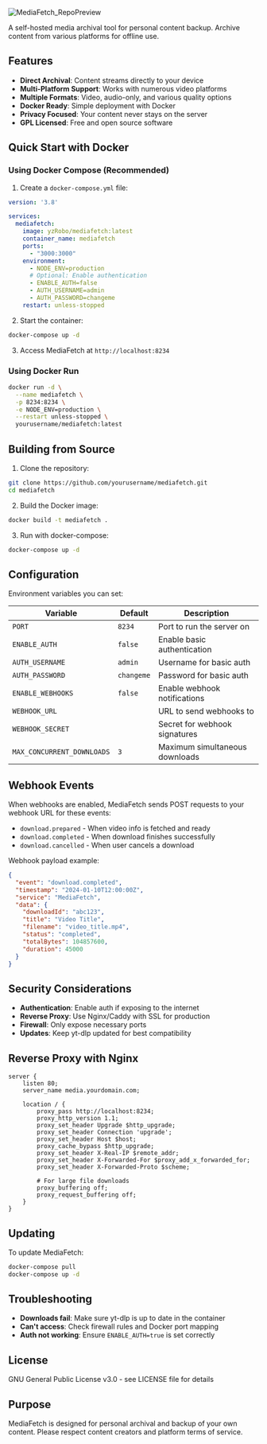 ![MediaFetch_RepoPreview](https://github.com/user-attachments/assets/d086293e-ccd9-4814-b937-a431ad9027f2)


A self-hosted media archival tool for personal content backup. Archive content from various platforms for offline use.

## Features

- **Direct Archival**: Content streams directly to your device
- **Multi-Platform Support**: Works with numerous video platforms
- **Multiple Formats**: Video, audio-only, and various quality options
- **Docker Ready**: Simple deployment with Docker
- **Privacy Focused**: Your content never stays on the server
- **GPL Licensed**: Free and open source software

## Quick Start with Docker

### Using Docker Compose (Recommended)

1. Create a `docker-compose.yml` file:

```yaml
version: '3.8'

services:
  mediafetch:
    image: yzRobo/mediafetch:latest
    container_name: mediafetch
    ports:
      - "3000:3000"
    environment:
      - NODE_ENV=production
      # Optional: Enable authentication
      - ENABLE_AUTH=false
      - AUTH_USERNAME=admin
      - AUTH_PASSWORD=changeme
    restart: unless-stopped
```

2. Start the container:
```bash
docker-compose up -d
```

3. Access MediaFetch at `http://localhost:8234`

### Using Docker Run

```bash
docker run -d \
  --name mediafetch \
  -p 8234:8234 \
  -e NODE_ENV=production \
  --restart unless-stopped \
  yourusername/mediafetch:latest
```

## Building from Source

1. Clone the repository:
```bash
git clone https://github.com/yourusername/mediafetch.git
cd mediafetch
```

2. Build the Docker image:
```bash
docker build -t mediafetch .
```

3. Run with docker-compose:
```bash
docker-compose up -d
```

## Configuration

Environment variables you can set:

| Variable | Default | Description |
|----------|---------|-------------|
| `PORT` | `8234` | Port to run the server on |
| `ENABLE_AUTH` | `false` | Enable basic authentication |
| `AUTH_USERNAME` | `admin` | Username for basic auth |
| `AUTH_PASSWORD` | `changeme` | Password for basic auth |
| `ENABLE_WEBHOOKS` | `false` | Enable webhook notifications |
| `WEBHOOK_URL` | | URL to send webhooks to |
| `WEBHOOK_SECRET` | | Secret for webhook signatures |
| `MAX_CONCURRENT_DOWNLOADS` | `3` | Maximum simultaneous downloads |

## Webhook Events

When webhooks are enabled, MediaFetch sends POST requests to your webhook URL for these events:

- `download.prepared` - When video info is fetched and ready
- `download.completed` - When download finishes successfully
- `download.cancelled` - When user cancels a download

Webhook payload example:
```json
{
  "event": "download.completed",
  "timestamp": "2024-01-10T12:00:00Z",
  "service": "MediaFetch",
  "data": {
    "downloadId": "abc123",
    "title": "Video Title",
    "filename": "video_title.mp4",
    "status": "completed",
    "totalBytes": 104857600,
    "duration": 45000
  }
}
```

## Security Considerations

- **Authentication**: Enable auth if exposing to the internet
- **Reverse Proxy**: Use Nginx/Caddy with SSL for production
- **Firewall**: Only expose necessary ports
- **Updates**: Keep yt-dlp updated for best compatibility

## Reverse Proxy with Nginx

```nginx
server {
    listen 80;
    server_name media.yourdomain.com;

    location / {
        proxy_pass http://localhost:8234;
        proxy_http_version 1.1;
        proxy_set_header Upgrade $http_upgrade;
        proxy_set_header Connection 'upgrade';
        proxy_set_header Host $host;
        proxy_cache_bypass $http_upgrade;
        proxy_set_header X-Real-IP $remote_addr;
        proxy_set_header X-Forwarded-For $proxy_add_x_forwarded_for;
        proxy_set_header X-Forwarded-Proto $scheme;
        
        # For large file downloads
        proxy_buffering off;
        proxy_request_buffering off;
    }
}
```

## Updating

To update MediaFetch:

```bash
docker-compose pull
docker-compose up -d
```

## Troubleshooting

- **Downloads fail**: Make sure yt-dlp is up to date in the container
- **Can't access**: Check firewall rules and Docker port mapping
- **Auth not working**: Ensure `ENABLE_AUTH=true` is set correctly

## License

GNU General Public License v3.0 - see LICENSE file for details

## Purpose

MediaFetch is designed for personal archival and backup of your own content. Please respect content creators and platform terms of service.
